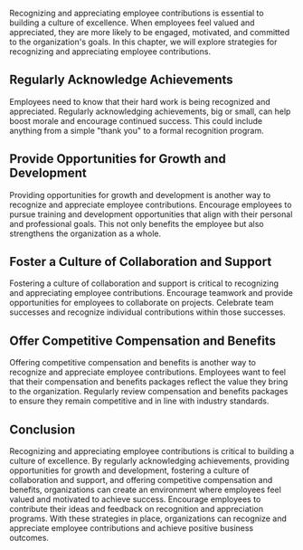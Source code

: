 
Recognizing and appreciating employee contributions is essential to building a culture of excellence. When employees feel valued and appreciated, they are more likely to be engaged, motivated, and committed to the organization's goals. In this chapter, we will explore strategies for recognizing and appreciating employee contributions.

Regularly Acknowledge Achievements
----------------------------------

Employees need to know that their hard work is being recognized and appreciated. Regularly acknowledging achievements, big or small, can help boost morale and encourage continued success. This could include anything from a simple "thank you" to a formal recognition program.

Provide Opportunities for Growth and Development
------------------------------------------------

Providing opportunities for growth and development is another way to recognize and appreciate employee contributions. Encourage employees to pursue training and development opportunities that align with their personal and professional goals. This not only benefits the employee but also strengthens the organization as a whole.

Foster a Culture of Collaboration and Support
---------------------------------------------

Fostering a culture of collaboration and support is critical to recognizing and appreciating employee contributions. Encourage teamwork and provide opportunities for employees to collaborate on projects. Celebrate team successes and recognize individual contributions within those successes.

Offer Competitive Compensation and Benefits
-------------------------------------------

Offering competitive compensation and benefits is another way to recognize and appreciate employee contributions. Employees want to feel that their compensation and benefits packages reflect the value they bring to the organization. Regularly review compensation and benefits packages to ensure they remain competitive and in line with industry standards.

Conclusion
----------

Recognizing and appreciating employee contributions is critical to building a culture of excellence. By regularly acknowledging achievements, providing opportunities for growth and development, fostering a culture of collaboration and support, and offering competitive compensation and benefits, organizations can create an environment where employees feel valued and motivated to achieve success. Encourage employees to contribute their ideas and feedback on recognition and appreciation programs. With these strategies in place, organizations can recognize and appreciate employee contributions and achieve positive business outcomes.
